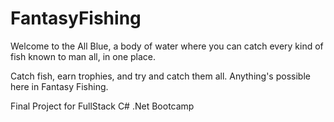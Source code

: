 # FantasyFishing

Welcome to the All Blue, a body of water where you can catch every kind of fish known to man all, in one place. 

Catch fish, earn trophies, and try and catch them all. Anything's possible here in Fantasy Fishing.

Final Project for FullStack C# .Net Bootcamp 

